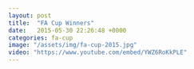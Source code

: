 ```yaml
---
layout: post
title:  "FA Cup Winners"
date:   2015-05-30 22:26:48 +0000
categories: fa-cup
image: "/assets/img/fa-cup-2015.jpg"
video: "https://www.youtube.com/embed/YWZ6RoKkPLE"
---
```

